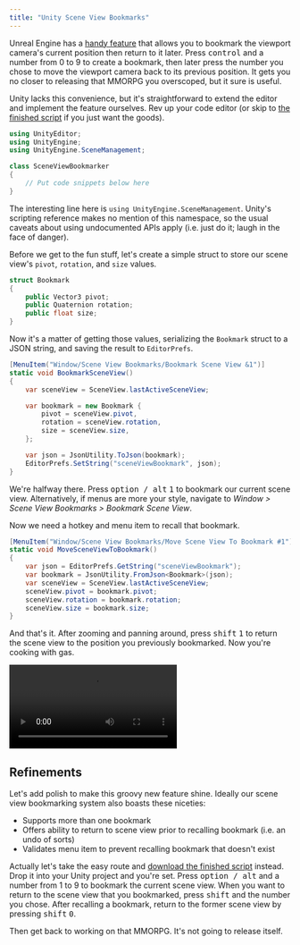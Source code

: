 ```yaml
---
title: "Unity Scene View Bookmarks"
---
```


Unreal Engine has a [handy feature](https://www.youtube.com/watch?v=_i-d5OZmhWI) that allows you to bookmark the viewport camera's current position then return to it later. Press <kbd>control</kbd> and a number from 0 to 9 to create a bookmark, then later press the number you chose to move the viewport camera back to its previous position. It gets you no closer to releasing that MMORPG you overscoped, but it sure is useful.

Unity lacks this convenience, but it's straightforward to extend the editor and implement the feature ourselves. Rev up your code editor (or skip to [the finished script](https://github.com/mminer/scene-view-bookmarks/blob/master/SceneViewBookmarker.cs) if you just want the goods).

```csharp
using UnityEditor;
using UnityEngine;
using UnityEngine.SceneManagement;

class SceneViewBookmarker
{
    // Put code snippets below here
}
```

The interesting line here is `using UnityEngine.SceneManagement`. Unity's scripting reference makes no mention of this namespace, so the usual caveats about using undocumented APIs apply (i.e. just do it; laugh in the face of danger).

Before we get to the fun stuff, let's create a simple struct to store our scene view's `pivot`, `rotation`, and `size` values.

```csharp
struct Bookmark
{
    public Vector3 pivot;
    public Quaternion rotation;
    public float size;
}
```

Now it's a matter of getting those values, serializing the `Bookmark` struct to a JSON string, and saving the result to `EditorPrefs`.

```csharp
[MenuItem("Window/Scene View Bookmarks/Bookmark Scene View &1")]
static void BookmarkSceneView()
{
    var sceneView = SceneView.lastActiveSceneView;

    var bookmark = new Bookmark {
        pivot = sceneView.pivot,
        rotation = sceneView.rotation,
        size = sceneView.size,
    };

    var json = JsonUtility.ToJson(bookmark);
    EditorPrefs.SetString("sceneViewBookmark", json);
}
```

We're halfway there. Press <kbd>option / alt</kbd> <kbd>1</kbd> to bookmark our current scene view. Alternatively, if menus are more your style, navigate to *Window > Scene View Bookmarks > Bookmark Scene View*.

Now we need a hotkey and menu item to recall that bookmark.

```csharp
[MenuItem("Window/Scene View Bookmarks/Move Scene View To Bookmark #1")]
static void MoveSceneViewToBookmark()
{
    var json = EditorPrefs.GetString("sceneViewBookmark");
    var bookmark = JsonUtility.FromJson<Bookmark>(json);
    var sceneView = SceneView.lastActiveSceneView;
    sceneView.pivot = bookmark.pivot;
    sceneView.rotation = bookmark.rotation;
    sceneView.size = bookmark.size;
}
```

And that's it. After zooming and panning around, press <kbd>shift</kbd> <kbd>1</kbd> to return the scene view to the position you previously bookmarked. Now you're cooking with gas.

<video autoplay loop src="/videos/scene-view-bookmarks.mp4"></video>

## Refinements

Let's add polish to make this groovy new feature shine. Ideally our scene view bookmarking system also boasts these niceties:

- Supports more than one bookmark
- Offers ability to return to scene view prior to recalling bookmark (i.e. an undo of sorts)
- Validates menu item to prevent recalling bookmark that doesn't exist

Actually let's take the easy route and [download the finished script](https://github.com/mminer/scene-view-bookmarks/blob/master/SceneViewBookmarker.cs) instead. Drop it into your Unity project and you're set. Press <kbd>option / alt</kbd> and a number from 1 to 9 to bookmark the current scene view. When you want to return to the scene view that you bookmarked, press <kbd>shift</kbd> and the number you chose. After recalling a bookmark, return to the former scene view by pressing <kbd>shift</kbd> <kbd>0</kbd>.

Then get back to working on that MMORPG. It's not going to release itself.
